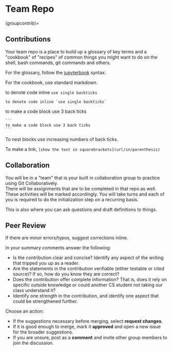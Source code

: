 # Team Repo

(groupcontrib)=
## Contributions

Your team repo is a place to build up a glossary of key terms and a "cookbook" of "recipes" of common things you might want to do on the shell, bash commands, git commands and others.  

For the glossary, follow the [jupyterbook]() syntax.  

For the cookbook, use standard markdown.

to denote code inline `use single backticks`
```
to denote code inline `use single backticks`
```

to make a code block use 3 back ticks
````
```
to make a code block use 3 back ticks
```
````

To nest blocks use increasing numbers of back ticks.

To make a link, `[show the text in squarebrackets](url/in/parenthesis)`

## Collaboration

You will be in a "team" that is your built in collaboration group to practice using Git Collaboratively.  
There will be assignments that are to be completed in that repo as well.  These activities will be marked accordingly.  You will take turns and each of you is required to do the initialization step on a recurring basis.  

This is also where you can ask questions and draft definitions to things.


## Peer Review  


If there are minor errors/typos, suggest corrections inline.

In your summary comments answer the following:
- Is the contribution clear and concise? Identify any aspect of the writing that tripped you up as a reader.
- Are the statements in the contribution verifiable (either testable or cited source)? If so, how do you know they are correct?
- Does the contribution offer complete information? That is, does it rely on specific outside knowledge or could another CS student not taking our class understand it?
- Identify one strength in the contribution, and identify one aspect that could be strengthened further.

Choose an action:
- If the suggestions necessary before merging, select **request changes**.  
- If it is good enough to merge, mark it **approved** and open a new issue for the broader suggestions.
- If you are unsure, post as a **comment** and invite other group members to join the discussion.
